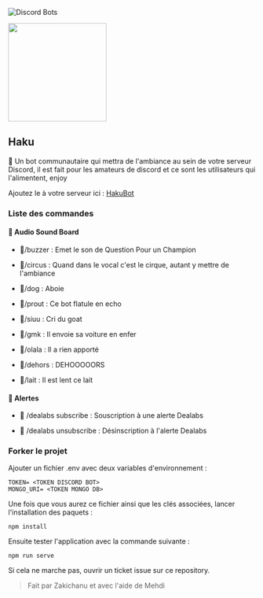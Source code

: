 ![Discord Bots](https://top.gg/api/widget/upvotes/932725902691958815.svg)

<img src="https://data.whicdn.com/images/343785683/original.jpg" width="200px" height="200px" />

## Haku

🤖 Un bot communautaire qui mettra de l'ambiance au sein de votre serveur Discord, il est fait pour les amateurs de discord et ce sont les utilisateurs qui l'alimentent, enjoy

Ajoutez le à votre serveur ici : [HakuBot](https://discord.com/api/oauth2/authorize?client_id=932725902691958815&permissions=8&scope=bot%20applications.commands)


### Liste des commandes

#### 🎵 Audio Sound Board
- 🎵/buzzer : Emet le son de Question Pour un Champion

- 🎵/circus : Quand dans le vocal c'est le cirque, autant y mettre de l'ambiance

- 🎵/dog : Aboie

- 🎵/prout : Ce bot flatule en echo

- 🎵/siuu : Cri du goat

- 🎵/gmk : Il envoie sa voiture en enfer

- 🎵/olala : Il a rien apporté

- 🎵/dehors : DEHOOOOORS

- 🎵/lait : Il est lent ce lait

#### 🚨 Alertes

- 🚨 /dealabs subscribe <channel-text> : Souscription à une alerte Dealabs

- 🚨 /dealabs unsubscribe : Désinscription à l'alerte Dealabs
  
  
  
  
### Forker le projet
  
  Ajouter un fichier .env avec deux variables d'environnement : 
  ```
  TOKEN= <TOKEN DISCORD BOT>
  MONGO_URI= <TOKEN MONGO DB>
  ```
  Une fois que vous aurez ce fichier ainsi que les clés associées, lancer l'installation des paquets :
  
  ````
  npm install
  ````
  
  Ensuite tester l'application avec la commande suivante : 
   
  ````
  npm run serve
  ````
  Si cela ne marche pas, ouvrir un ticket issue sur ce repository.
  
> Fait par Zakichanu et avec l'aide de Mehdi
